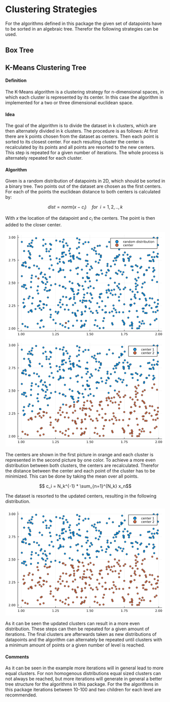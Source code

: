 # Clustering Strategies
For the algorithms defined in this package the given set of datapoints have to be sorted in an algebraic tree. 
Therefor the following strategies can be used. 

## Box Tree 
## K-Means Clustering Tree
#### Definition
The K-Means algorithm is a clustering strategy for n-dimensional spaces, in which each cluster is represented by its center. In this case the algorithm is implemented for a two or three dimensional euclidean space.
#### Idea
The goal of the algorithm is to divide the dataset in k clusters, which are then alternately divided in k clusters. 
The procedure is as follows: At first there are k points chosen from the dataset as centers. Then each point is sorted to its closest center. For each resulting cluster the center is recalculated by its points and all points are resorted to the new centers. This step is repeated for a given number of iterations. The whole process is alternately repeated for each cluster.  
#### Algorithm
Given is a random distribution of datapoints in 2D, which should be sorted in a binary tree. 
Two points out of the dataset are chosen as the first centers. For each of the points the euclidean distance to both centers is calculated by:

```math
    dist = norm(x - c_i)\quad for\enspace i = 1,2,..,k
```
With $x$ the location of the datapoint and $c_i$ the centers. The point is then added to the closer center.

![](assets/random_distribution.png)
![](assets/sorted_first.png)

The centers are shown in the first picture in orange and each cluster is represented in the second picture by one color.
To achieve a more even distribution between both clusters, the centers are recalculated. Therefor the distance between the center and each point of the cluster has to be minimized.
This can be done by taking the mean over all points.

```math
    c_i = N_k^{-1} * \sum_{n=1}^{N_k} x_n
```
The dataset is resorted to the updated centers, resulting in the following distribution.

![](assets/even_distributed.png)

As it can be seen the updated clusters can result in a more even distribution. These steps can then be repeated for a given amount of iterations. 
The final clusters are afterwards taken as new distributions of datapoints and the algorithm can alternately be repeated until clusters with a minimum amount of points or a given number of level is reached. 

#### Comments
As it can be seen in the example more iterations will in general lead to more equal clusters. For non homogenous distributions equal sized clusters can not always be reached, but more iterations will generate in general a better tree structure for the algorithms in this package.
For the the algorithms in this package iterations between 10-100 and two children for each level are recommended.
